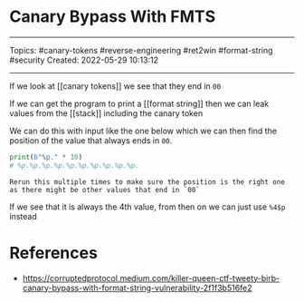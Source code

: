 # Canary Bypass With FMTS
---
Topics: #canary-tokens #reverse-engineering #ret2win #format-string #security
Created: 2022-05-29 10:13:12

---

If we look at [[canary tokens]] we see that they end in `00`

If we can get the program to print a [[format string]] then we can leak values from the [[stack]] including the canary token

We can do this with input like the one below which we can then find the position of the value that always ends in `00`.

```python
print(b"%p." * 10)
# %p.%p.%p.%p.%p.%p.%p.%p.%p.%p.
```

```ad-note
Rerun this multiple times to make sure the position is the right one as there might be other values that end in `00`
```

If we see that it is always the 4th value, from then on we can just use `%4$p` instead

# References
- https://corruptedprotocol.medium.com/killer-queen-ctf-tweety-birb-canary-bypass-with-format-string-vulnerability-2f1f3b516fe2
